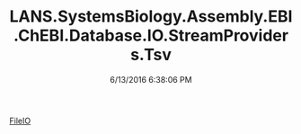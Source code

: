 ﻿---
title: LANS.SystemsBiology.Assembly.EBI.ChEBI.Database.IO.StreamProviders.Tsv
date: 6/13/2016 6:38:06 PM
---

[FileIO](T-LANS.SystemsBiology.Assembly.EBI.ChEBI.Database.IO.StreamProviders.Tsv.FileIO.html)

